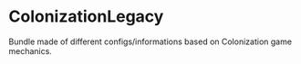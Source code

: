 # ColonizationLegacy

Bundle made of different configs/informations based on Colonization game mechanics.
